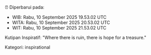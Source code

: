 ⏰ Diperbarui pada:
- WIB: Rabu, 10 September 2025 19.53.02 UTC
- WITA: Rabu, 10 September 2025 20.53.02 UTC
- WIT: Rabu, 10 September 2025 21.53.02 UTC

Kutipan Inspiratif:
"Where there is ruin, there is hope for a treasure."


Kategori: inspirational

